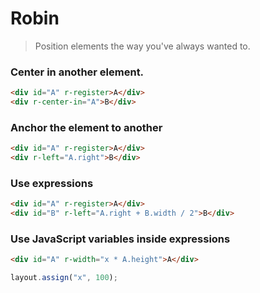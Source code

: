 # Robin

> Position elements the way you've always wanted to.


### Center in another element.

``` html
<div id="A" r-register>A</div>
<div r-center-in="A">B</div>
```

### Anchor the element to another

``` html
<div id="A" r-register>A</div>
<div r-left="A.right">B</div>
```

### Use expressions

``` html
<div id="A" r-register>A</div>
<div id="B" r-left="A.right + B.width / 2">B</div>
```

### Use JavaScript variables inside expressions

``` html
<div id="A" r-width="x * A.height">A</div>
```

``` js
layout.assign("x", 100);
```


